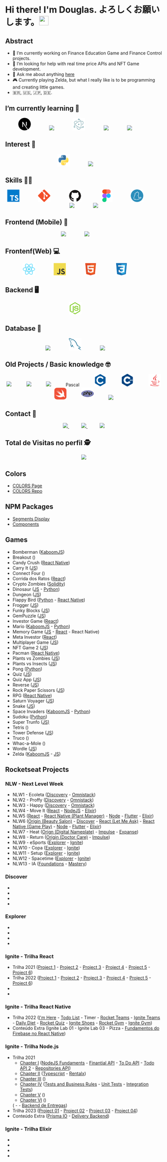 # Hi there! I'm Douglas. よろしくお願いします。<img src="https://douglasdl.github.io/images/Hi.gif" width="30px" height="30px"></h2>

## Abstract
- 🔭 I’m currently working on Finance Education Game and Finance Control projects.
- 🤔 I’m looking for help with real time price APIs and NFT Game development.
- 💬 Ask me about anything [here](https://github.com/douglasdl/douglasdl/issues)
- :video_game: Currently playing Zelda, but what I really like is to be programming and creating little games.
- 🇧🇷, 🇺🇸, 🇯🇵, 🇩🇪.


## I’m currently learning 🌱
<p align="center">
    <a href="https://nextjs.org/"><img height="40" src="https://raw.githubusercontent.com/devicons/devicon/master/icons/nextjs/nextjs-original.svg"></a>
    &nbsp;&nbsp;&nbsp;&nbsp;&nbsp;&nbsp;&nbsp;&nbsp;&nbsp;&nbsp;&nbsp;&nbsp;&nbsp;
    <a href="https://tailwindcss.com/"><img height="40" src="https://douglasdl.github.io/images/TailwindCSS.png"></a>
    &nbsp;&nbsp;&nbsp;&nbsp;&nbsp;&nbsp;&nbsp;&nbsp;&nbsp;&nbsp;&nbsp;&nbsp;&nbsp;
    <a href="https://www.electronjs.org/"><img height="40" src="https://raw.githubusercontent.com/devicons/devicon/master/icons/electron/electron-original.svg"></a>
    &nbsp;&nbsp;&nbsp;&nbsp;&nbsp;&nbsp;&nbsp;&nbsp;&nbsp;&nbsp;&nbsp;&nbsp;&nbsp;
    <a href="https://ethereum.org/en/"><img height="40" src="https://douglasdl.github.io/images/eth.png"></a>
    &nbsp;&nbsp;&nbsp;&nbsp;&nbsp;&nbsp;&nbsp;&nbsp;&nbsp;&nbsp;&nbsp;&nbsp;&nbsp;
    <a href="https://docs.soliditylang.org/en/"><img height="40" src="https://douglasdl.github.io/images/solidity.svg"></a>
    &nbsp;&nbsp;&nbsp;&nbsp;&nbsp;&nbsp;&nbsp;&nbsp;&nbsp;&nbsp;&nbsp;&nbsp;&nbsp;
    
</p>

## Interest 💙
<p align="center">
    <a href="https://www.python.org/"><img height="40" src="https://raw.githubusercontent.com/devicons/devicon/master/icons/python/python-original.svg"></a>
    &nbsp;&nbsp;&nbsp;&nbsp;&nbsp;&nbsp;&nbsp;&nbsp;&nbsp;&nbsp;&nbsp;&nbsp;&nbsp;
    <a href="https://vyper.readthedocs.io/en/"><img height="40" src="https://douglasdl.github.io/images/vyper.svg"></a>
    &nbsp;&nbsp;&nbsp;&nbsp;&nbsp;&nbsp;&nbsp;&nbsp;&nbsp;&nbsp;&nbsp;&nbsp;&nbsp;
</p>   
    
## Skills 👨‍💻
<p align="center">
    <a href="https://www.typescriptlang.org/"><img height="40" src="https://raw.githubusercontent.com/devicons/devicon/master/icons/typescript/typescript-original.svg"></a>
    &nbsp;&nbsp;&nbsp;&nbsp;&nbsp;&nbsp;&nbsp;&nbsp;&nbsp;&nbsp;&nbsp;&nbsp;&nbsp;
    <a href="https://git-scm.com/"><img height="40" src="https://raw.githubusercontent.com/devicons/devicon/master/icons/git/git-original.svg"></a>
    &nbsp;&nbsp;&nbsp;&nbsp;&nbsp;&nbsp;&nbsp;&nbsp;&nbsp;&nbsp;&nbsp;&nbsp;&nbsp;
    <a href="https://github.com/"><img height="40" src="https://raw.githubusercontent.com/devicons/devicon/master/icons/github/github-original.svg"></a>
    &nbsp;&nbsp;&nbsp;&nbsp;&nbsp;&nbsp;&nbsp;&nbsp;&nbsp;&nbsp;&nbsp;&nbsp;&nbsp;
    <a href="https://www.figma.com/"><img height="40" src="https://raw.githubusercontent.com/devicons/devicon/master/icons/figma/figma-original.svg"></a>
    &nbsp;&nbsp;&nbsp;&nbsp;&nbsp;&nbsp;&nbsp;&nbsp;&nbsp;&nbsp;&nbsp;&nbsp;&nbsp;
    <a href="https://yarnpkg.com/"><img height="40" src="https://raw.githubusercontent.com/devicons/devicon/master/icons/yarn/yarn-original.svg"></a>
    &nbsp;&nbsp;&nbsp;&nbsp;&nbsp;&nbsp;&nbsp;&nbsp;&nbsp;&nbsp;&nbsp;&nbsp;&nbsp;
    <a href="https://developers.google.com/apps-script"><img height="40" src="https://douglasdl.github.io/images/GoogleAppsScript.png"></a>
    &nbsp;&nbsp;&nbsp;&nbsp;&nbsp;&nbsp;&nbsp;&nbsp;&nbsp;&nbsp;&nbsp;&nbsp;&nbsp;
    <a href="https://en.wikipedia.org/wiki/Bash_(Unix_shell)"><img height="40" src="https://douglasdl.github.io/images/Bash.jpg"></a>
</p>

## Frontend (Mobile) 📱
<p align="center">
    <a href="https://reactnative.dev/"><img height="40" src="https://douglasdl.github.io/images/ReactNative2.png"></a>
    &nbsp;&nbsp;&nbsp;&nbsp;&nbsp;&nbsp;&nbsp;&nbsp;&nbsp;&nbsp;&nbsp;&nbsp;&nbsp;
    <a href="https://expo.dev/"><img height="40" src="https://douglasdl.github.io/images/Expo.png"></a>
    &nbsp;&nbsp;&nbsp;&nbsp;&nbsp;&nbsp;&nbsp;&nbsp;&nbsp;&nbsp;&nbsp;&nbsp;&nbsp;
</p>

## Frontenf(Web) 💻
<p align="center">
    <a href="https://reactjs.org/"><img height="40" src="https://raw.githubusercontent.com/devicons/devicon/master/icons/react/react-original.svg"></a>
    &nbsp;&nbsp;&nbsp;&nbsp;&nbsp;&nbsp;&nbsp;&nbsp;&nbsp;&nbsp;&nbsp;&nbsp;&nbsp;
    <a href="https://developer.mozilla.org/en-US/docs/Web/JavaScript"><img height="40" src="https://raw.githubusercontent.com/devicons/devicon/master/icons/javascript/javascript-original.svg"></a>
    &nbsp;&nbsp;&nbsp;&nbsp;&nbsp;&nbsp;&nbsp;&nbsp;&nbsp;&nbsp;&nbsp;&nbsp;&nbsp;
    <a href="https://developer.mozilla.org/en-US/docs/Web/HTML"><img height="40" src="https://raw.githubusercontent.com/devicons/devicon/master/icons/html5/html5-original.svg"></a>
    &nbsp;&nbsp;&nbsp;&nbsp;&nbsp;&nbsp;&nbsp;&nbsp;&nbsp;&nbsp;&nbsp;&nbsp;&nbsp;
    <a href="https://developer.mozilla.org/en-US/docs/Web/CSS"><img height="40" src="https://raw.githubusercontent.com/devicons/devicon/master/icons/css3/css3-original.svg"></a>
    &nbsp;&nbsp;&nbsp;&nbsp;&nbsp;&nbsp;&nbsp;&nbsp;&nbsp;&nbsp;&nbsp;&nbsp;&nbsp;
</p>

## Backend 🖥
<p align="center">
    <a href="https://nodejs.dev/"><img height="40" src="https://raw.githubusercontent.com/devicons/devicon/master/icons/nodejs/nodejs-original.svg"></a>
    &nbsp;&nbsp;&nbsp;&nbsp;&nbsp;&nbsp;&nbsp;&nbsp;&nbsp;&nbsp;&nbsp;&nbsp;&nbsp;
</p>

## Database 💾
<p align="center">
    <a href="https://redis.io/"><img height="40" src="https://douglasdl.github.io/images/redis.png"></a>
    &nbsp;&nbsp;&nbsp;&nbsp;&nbsp;&nbsp;&nbsp;&nbsp;&nbsp;&nbsp;&nbsp;&nbsp;&nbsp;
    <a href="https://www.mysql.com/"><img height="40" src="https://raw.githubusercontent.com/devicons/devicon/master/icons/mysql/mysql-original.svg"></a>
    &nbsp;&nbsp;&nbsp;&nbsp;&nbsp;&nbsp;&nbsp;&nbsp;&nbsp;&nbsp;&nbsp;&nbsp;&nbsp;
    <a href="https://www.sqlite.org/index.html"><img height="40" src="https://douglasdl.github.io/images/SQLite3.png"></a>
    &nbsp;&nbsp;&nbsp;&nbsp;&nbsp;&nbsp;&nbsp;&nbsp;&nbsp;&nbsp;&nbsp;&nbsp;&nbsp;
</p>
    
## Old Projects / Basic knowledge :nerd_face:
<p align="center">
    <a href="https://www.rpgmakerweb.com/"><img height="40" src="https://douglasdl.github.io/images/RPG-Maker.png"></a>
    &nbsp;&nbsp;&nbsp;&nbsp;&nbsp;&nbsp;&nbsp;&nbsp;&nbsp;&nbsp;
    <a href="https://en.wikipedia.org/wiki/Adobe_Flash_Player"><img height="40" src="https://douglasdl.github.io/images/AdobeFlash.jpeg"></a>
    &nbsp;&nbsp;&nbsp;&nbsp;&nbsp;&nbsp;&nbsp;&nbsp;&nbsp;&nbsp;
    <a href="https://en.wikipedia.org/wiki/ActionScript"><img height="40" src="https://douglasdl.github.io/images/ActionScript.png"></a>
    &nbsp;&nbsp;&nbsp;&nbsp;&nbsp;&nbsp;&nbsp;&nbsp;&nbsp;&nbsp;
    Pascal
    &nbsp;&nbsp;&nbsp;&nbsp;&nbsp;&nbsp;&nbsp;&nbsp;&nbsp;&nbsp;
    <a href="https://en.wikipedia.org/wiki/C_(programming_language)"><img height="40" src="https://raw.githubusercontent.com/devicons/devicon/master/icons/c/c-plain.svg"></a>
    &nbsp;&nbsp;&nbsp;&nbsp;&nbsp;&nbsp;&nbsp;&nbsp;&nbsp;&nbsp;
    <a href="https://en.wikipedia.org/wiki/C%2B%2B"><img height="40" src="https://raw.githubusercontent.com/devicons/devicon/master/icons/cplusplus/cplusplus-plain.svg"></a>
    &nbsp;&nbsp;&nbsp;&nbsp;&nbsp;&nbsp;&nbsp;&nbsp;&nbsp;&nbsp;
    <a href="https://www.oracle.com/java/"><img height="40" src="https://raw.githubusercontent.com/devicons/devicon/master/icons/java/java-plain.svg"></a>
    &nbsp;&nbsp;&nbsp;&nbsp;&nbsp;&nbsp;&nbsp;&nbsp;&nbsp;&nbsp;
    <a href="https://developer.apple.com/swift/"><img height="40" src="https://raw.githubusercontent.com/devicons/devicon/master/icons/swift/swift-original.svg"></a>
    &nbsp;&nbsp;&nbsp;&nbsp;&nbsp;&nbsp;&nbsp;&nbsp;&nbsp;&nbsp;
    <a href="https://www.php.net/"><img height="40" src="https://raw.githubusercontent.com/devicons/devicon/master/icons/php/php-original.svg"></a>
    &nbsp;&nbsp;&nbsp;&nbsp;&nbsp;&nbsp;&nbsp;&nbsp;&nbsp;&nbsp;
    <a href="https://processing.org/"><img height="40" src="https://douglasdl.github.io/images/Processing3.png"></a>
    &nbsp;&nbsp;&nbsp;&nbsp;&nbsp;&nbsp;&nbsp;&nbsp;&nbsp;&nbsp;
</p>

<!--
![Douglas's GitHub stats](https://github-readme-stats.vercel.app/api?username=douglasdl&show_icons=true&theme=algolia&locale=en)
[![Top Langs](https://github-readme-stats.vercel.app/api/top-langs/?username=douglasdl&langs_count=3&theme=algolia&locale=en&text_color=FFFFFF)](https://github.com/douglasdl/github-readme-stats)
-->

## Contact :iphone:

<p align="center">
    <a href="https://github.com/douglasdl">
        <img  src="https://img.shields.io/badge/github-%23100000.svg?&style=for-the-badge&logo=github&logoColor=white&link=mailto:https://github.com/douglasdl">
    </a>
    &nbsp;&nbsp;&nbsp;&nbsp;&nbsp;&nbsp;&nbsp;&nbsp;&nbsp;
    <a href="mailto:douglasdiasleal87@gmail.com">
        <img src="https://img.shields.io/badge/gmail-D14836?&style=for-the-badge&logo=gmail&logoColor=white&link=mailto:douglas_san@hotmail.com">
    </a>
    &nbsp;&nbsp;&nbsp;&nbsp;&nbsp;&nbsp;&nbsp;&nbsp;&nbsp;
    <a href="https://www.linkedin.com/in/douglas-leal-0b69943b/">
        <img src="https://img.shields.io/badge/linkedin-%230077B5.svg?&style=for-the-badge&logo=linkedin&logoColor=white&link=mailto:https://www.linkedin.com/in/douglasdl/">
    </a>
</p>

<p align="center"> 

 ## Total de Visitas no perfil :detective: <br>
 <p align="center"> 
   <img alingn="center" src="https://profile-counter.glitch.me/douglasdl/count.svg" />
 </p>

</p>

## Colors
<ul>
    <li><a href="https://douglasdl.github.io/Colors/">COLORS Page</a></li>
    <li><a href="https://github.com/douglasdl/Colors">COLORS Repo</a></li>
</ul>

## NPM Packages
<ul>
    <li><a href="https://www.npmjs.com/package/@douglasdl/segmentsdisplay">Segments Display</a></li>
    <li><a href="https://www.npmjs.com/package/@douglasdl/components">Components</a></li>
</ul>

## Games
<ul>
    <li>Bomberman (<a href="https://github.com/douglasdl/Bomberman-Kaboom.js">KaboomJS</a>)</li>
    <li>Breakout ()</li>
    <li>Candy Crush (<a href="https://github.com/douglasdl/React-Native-Candy-Crush">React Native</a>)</li>
    <li>Carry It (<a href="https://github.com/douglasdl/CarryIT">JS</a>)</li>
    <li>Connect Four ()</li>
    <li>Corrida dos Ratos (<a href="https://github.com/douglasdl/CorridadosRatos">React</a>)</li>
    <li>Crypto Zombies (<a href="https://github.com/douglasdl/CryptoZombies">Solidity</a>)</li>
    <li>Dinosaur (<a href="https://github.com/douglasdl/Dinosaur-Game">JS</a> - <a href="https://github.com/douglasdl/dino_chrome_bot">Python</a>)</li>
    <li>Dungeon (<a href="https://github.com/douglasdl/Dungeon">JS</a>)</li>
    <li>Flappy Bird (<a href="https://github.com/douglasdl/Python-Flappy-Bird">Python</a> - <a href="https://github.com/douglasdl/React-Native-Flappy-Bird">React Native</a>)</li>
    <li>Frogger (<a href="https://github.com/douglasdl/FroggerJS">JS</a>)</li>
    <li>Funky Blocks (<a href="https://github.com/douglasdl/FunkyBlocks">JS</a>)</li>
    <li>GemPuzzle (<a href="https://github.com/douglasdl/GemPuzzle">JS</a>)</li>
    <li>Investor Game (<a href="https://github.com/douglasdl/InvestorGame">React</a>)</li>
    <li>Mario (<a href="https://github.com/douglasdl/Mario-Kaboom.js">KaboomJS</a> - <a href="https://github.com/douglasdl/Python-Mario">Python</a>)</li>
    <li>Memory Game (<a href="https://github.com/douglasdl/FlipCards">JS</a> - <a href="https://github.com/douglasdl/Memory-Game">React</a> - React Native)</li>
    <li>Meta Investor (<a href="https://github.com/douglasdl/Meta-Investor">React</a>)</li>
    <li>Multiplayer Game (<a href="https://github.com/douglasdl/Multiplayer-Game">JS</a>)</li>
    <li>NFT Game 2 (<a href="https://github.com/douglasdl/NFT-Game-2">JS</a>)</li>
    <li>Pacman (<a href="https://github.com/douglasdl/React-Native-Pacman">React Native</a>)</li>
    <li>Plants vs Zombies (<a href="https://github.com/douglasdl/Plants-vs-Zombies">JS</a>)</li>
    <li>Plants vs Insects (<a href="https://github.com/douglasdl/Plants-vs-Insects">JS</a>)
    <li>Pong (<a href="https://github.com/douglasdl/Pong">Python</a>)</li>
    <li>Quiz (<a href="https://github.com/douglasdl/Quiz">JS</a>)</li>
    <li>Quiz App (<a href="https://github.com/douglasdl/quiz-app-js">JS</a>)</li>
    <li>Reverse (<a href="https://github.com/douglasdl/ReversiblePiece">JS</a>)</li>
    <li>Rock Paper Scissors (<a href="https://github.com/douglasdl/Rock-paper-scissors">JS</a>)</li>
    <li>RPG (<a href="https://github.com/douglasdl/React-Native-RPG-Game">React Native</a>)</li>
    <li>Saturn Voyager (<a href="https://github.com/douglasdl/SaturnVoyager">JS</a>)</li>
    <li>Snake (<a href="https://github.com/douglasdl/snake">JS</a>)</li>
    <li>Space Invaders (<a href="https://github.com/douglasdl/Space-Invaders-Kaboom.js">KaboomJS</a> - <a href="https://github.com/douglasdl/Space-Invaders">Python</a>)</li>
    <li>Sudoku (<a href="https://github.com/douglasdl/Sudoku">Python</a>)</li>
    <li>Super Trunfo (<a href="https://github.com/douglasdl/Super-Trunfo">JS)</a></li>
    <li>Tetris ()</li>
    <li>Tower Defense (<a href="https://douglasdl.github.io/Tower-Defense/">JS</a>)
    <li>Truco ()</li>
    <li>Whac-a-Mole ()</li>
    <li>Wordle (<a href="https://github.com/douglasdl/TermoJS">JS</a>)</li>
    <li>Zelda (<a href="https://github.com/douglasdl/Zelda-Kaboom.js">KaboomJS</a> - <a href="https://github.com/douglasdl/Zelda">JS</a>)</li>
</ul>

## Rocketseat Projects
<h3>NLW - Next Level Week</h3>
<ul>
    <li>NLW1 - Ecoleta (<a href="https://github.com/douglasdl/NLW1-Discovery">Discovery</a> - <a href="https://github.com/douglasdl/NLW1">Omnistack</a>)</li>
    <li>NLW2 - Proffy (<a href="https://github.com/douglasdl/NLW2-Discovery">Discovery</a> - <a href="https://github.com/douglasdl/NLW2-Omnistack">Omnistack</a>)</li>
    <li>NLW3 - Happy (<a href="https://github.com/douglasdl/NLW-Discovery-Happy">Discovery</a> - <a href="https://github.com/douglasdl/NLW3-Omnistack-Happy">Omnistack</a>)</li>
    <li>NLW4 - Move It (<a href="https://github.com/douglasdl/NLW4-React">React</a> - <a href="https://github.com/douglasdl/NLW4-NodeJS">NodeJS</a> - <a href="https://github.com/douglasdl/NLW4-Elixir">Elixir</a>)</li>
    <li>NLW5 (<a href="https://github.com/douglasdl/NLW5-ReactJS">React</a> - <a href="https://github.com/douglasdl/NLW5-React-Native">React Native (Plant Manager)</a> - <a href="https://github.com/douglasdl/NLW5-Node.js">Node</a> - <a href="https://github.com/douglasdl/NLW5-Flutter">Flutter</a> - <a href="https://github.com/douglasdl/NLW5-Elixir">Elixir</a>)</li>
    <li>NLW6 (<a href="https://github.com/douglasdl/NLW6-Origin">Origin (Beauty Salon)</a> - <a href="https://github.com/douglasdl/NLW6-Discover">Discover</a> - <a href="https://github.com/douglasdl/NLW6-ReactJS">React (Let Me Ask)</a> - <a href="https://github.com/douglasdl/NLW6-React-Native">React Native (Game Play)</a> - <a href="https://github.com/douglasdl/NLW6-Node.js">Node</a> - <a href="https://github.com/douglasdl/NLW6-Flutter">Flutter</a> - <a href="https://github.com/douglasdl/NLW6-Elixir">Elixir</a>)</li>
    <li>NLW7 - Heat (<a href="https://github.com/douglasdl/NLW7-Origin">Orign (Digital Nameplate)</a> - <a href="https://github.com/douglasdl/NLW7-Impulse">Impulse</a> - <a href="https://github.com/douglasdl/NLW7-Expanse">Expanse</a>)</li>
    <li>NLW8 - Return (<a href="https://github.com/douglasdl/NLW8-Origin">Origin (Doctor Care)</a> - <a href="https://github.com/douglasdl/NLW8-Impulse">Impulse</a>)</li>
    <li>NLW9 - eSports (<a href="https://github.com/douglasdl/NLW9-Explorer">Explorer</a> - <a href="https://github.com/douglasdl/NLW9-Ignite">Ignite</a>)</li>
    <li>NLW10 - Copa (<a href="https://github.com/douglasdl/NLW10-Explorer">Explorer</a> - <a href="https://github.com/douglasdl/NLW10-Ignite">Ignite</a>)</li>
    <li>NLW11 - Setup (<a href="https://github.com/douglasdl/NLW11-Explorer">Explorer</a> - <a href="https://github.com/douglasdl/NLW11-Ignite">Ignite</a>)</li>
    <li>NLW12 - Spacetime (<a href="https://github.com/douglasdl/NLW12-Explorer">Explorer</a> - <a href="https://github.com/douglasdl/NLW12-Ignite">Ignite</a>)</li>
    <li>NLW13 - IA (<a href="https://github.com/douglasdl/NLW13-Foundations">Foundations</a> - <a href="https://github.com/douglasdl/NLW13-Mastery">Mastery</a>)</li>
</ul>
</li>
    
</ul>

<h3>Discover</h3>
<ul>
    <li></li>
    <li></li>
    <li></li>
    <li></li>
</ul>
<h3>Explorer</h3>
<ul>
    <li></li>
    <li></li>
    <li></li>
    <li></li>
</ul>
<h3>Ignite - Trilha React</h3>
<ul>
    <li>Trilha 2021 (<a href="">Project 1</a> - <a href="">Project 2</a> - <a href="">Project 3</a> - <a href="">Project 4</a> - <a href="">Project 5</a> - <a href="">Project 6</a>)</li>
    <li>Trilha 2022 (<a href="">Project 1</a> - <a href="">Project 2</a> - <a href="">Project 3</a> - <a href="">Project 4</a> - <a href="">Project 5</a> - <a href="">Project 6</a>)</li>
    <li></li>
    <li></li>
</ul>
<h3>Ignite - Trilha React Native</h3>
<ul>
    <li>Trilha 2022 (<a href='https://github.com/douglasdl/ImHere'>I'm Here</a> - <a href='https://github.com/douglasdl/Tasks'>Todo List</a> - Timer - <a href='https://github.com/douglasdl/RocketTeams'>Rocket Teams</a> - <a href="https://github.com/douglasdl/IgniteTeams">Ignite Teams</a> - <a href="https://github.com/douglasdl/DailyDiet">Daily Diet</a> - <a href='https://github.com/douglasdl/RocketQuiz'>Rocket Quiz</a> - <a href="https://github.com/douglasdl/IgniteShoes/tree/main">Ignite Shoes</a> - <a href='https://github.com/douglasdl/RocketGym'>Rocket Gym</a> - <a href='https://github.com/douglasdl/IgniteGym'>Ignite Gym</a>)</li>
    <li>Conteúdo Extra (Ignite Lab 01 - Ignite Lab 03 - Pizza - <a href="https://github.com/douglasdl/Ignite-React-Native-Firebase">Fundamentos do Firebase no React Native</a>)</li>
</ul>
<h3>Ignite - Trilha Node.js</h3>
<ul>
    <li>
        Trilha 2021 
        <ul>
            <li>
                <a href="">Chapter I</a> (<a href="https://github.com/douglasdl/Ignite-Node.js/tree/main/nodejs-fundaments">NodeJS Fundaments</a> - <a href="https://github.com/douglasdl/Ignite-Node.js/tree/main/finapi">Finantial API</a> - <a href="">To Do API</a> - <a href="">Todo API 2</a> - <a href="">Repositories API</a>)
            </li>
            <li>
                <a href="">Chapter II</a> (<a href="https://github.com/douglasdl/Ignite-NodeJS-Starting-The-API/tree/main/typescript">Typescript</a> - <a href="https://github.com/douglasdl/Ignite-NodeJS-Starting-The-API/tree/main/rentalx">Rentalx</a>)
            </li>
            <li>
                <a href="">Chapter III</a> ()
            </li>
            <li>
                <a href="">Chapter IV</a> (<a href="">Tests and Business Rules</a> - <a href="">Unit Tests</a> - <a href="">Integration Tests</a>)
            </li>
            <li>
                <a href="">Chapter V</a> ()
            </li>
            <li>
                <a href="">Chapter VI</a> ()
            </li>
        </ul>
        ( -  - <a href="https://github.com/douglasdl/Deliveries">Backend de Entregas</a>)
    </li>
    <li>Trilha 2023 (<a href="">Project 01</a> - <a href="">Project 02</a> - <a href="">Project 03</a> - <a href="">Project 04</a>)</li> 
    <li>
        Conteúdo Extra (<a href="">Prisma IO</a> - <a href="">Delivery Backend</a>)
    </li>
</ul>
<h3>Ignite - Trilha Elixir</h3>
<ul>
    <li></li>
    <li></li>
    <li></li>
    <li></li>
</ul>

<!--
- 👯 I’m looking to collaborate on ...
- 📫 How to reach me: ...
- 😄 Pronouns: ...
- ⚡ Fun fact: ...
- 👨‍💻


<img height="40" src="https://raw.githubusercontent.com/devicons/devicon/master/icons/csharp/csharp-original.svg">
<img height="40" src="https://www.vectorlogo.zone/logos/springio/springio-icon.svg" alt="spring" >
<img height="40" src="https://raw.githubusercontent.com/devicons/devicon/master/icons/google/google-original.svg">

References -> https://github.com/anuraghazra/github-readme-stats#themes

Common Options:
&title_color=5555FF
&text_color=FFFFFF
&icon_color=FF0000
&border_color=F9F9F9
&bg_color - Card's background color (hex color) or a gradient in the form of angle,start,end
&bg_color=DEG,FFFFFF,AAAAAA,FF0000
&hide_border - Hides the card's border (boolean)
&theme=theme_name  ()
&cache_seconds - set the cache header manually (min: 1800, max: 86400)
&locale - set the language in the card (e.g. cn, de, es, etc.)
&border_radius - Corner rounding on the card_


<a href="https://github-readme-stats.vercel.app/api?username=douglasdl&show_icons=true&theme=algolia&locale=en">
  <img align="center" src="https://github-readme-stats.vercel.app/api?username=douglasdl&show_icons=true&theme=algolia&locale=en" />
</a>
<a href="ttps://github.com/douglasdl/github-readme-stats">
  <img align="center" src="https://github-readme-stats.vercel.app/api/top-langs/?username=douglasdl&langs_count=10&theme=algolia&locale=en&text_color=FFFFFF" />
</a>


<p align="center">
  <a href="#">
    <img align="center" width="300" src="douglas.png" />
  </a>
  <a href="#">
    <img align="center" width="450" src="dev.gif" />
  </a>
</p>
</br>
</br>
<p align="center">
  <a href="https://github.com/douglasdl/github-readme-stats">
    <img
      align="center"
      src="https://github-readme-stats.vercel.app/api/top-langs/?username=douglasdl&layout=compact"
    />
  </a>
  <a href="https://github.com/douglasdl/github-readme-stats">
    <img
      align="center"
      height="165"
      src="https://github-readme-stats.vercel.app/api?username=douglasdl&count_private=true&show_icons=true&custom_title=Github%20Status&hide=issues"
    />
  </a>
</p>

https://img.shields.io/youtube/channel/views/UCTk77LQyQ2HT-WzXKK8aPBw?label=Ichikara%20Nihongo&style=social
-->
